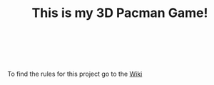 # <header>This is my 3D Pacman Game!</header>


<div align="left">
<text>To find the rules for this project go to the </text>
<a href="https://github.com/merlijn1411/PacMan3D/wiki" class="button">Wiki</a>
</div>

